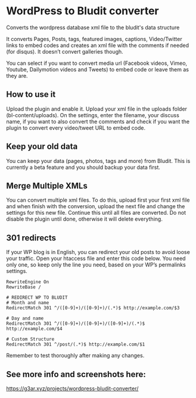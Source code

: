 # WordPress to Bludit converter
Converts the wordpress database xml file to the bludit's data structure

It converts Pages, Posts, tags, featured images, captions, Video/Twitter links to embed codes and creates an xml file 
with the comments if needed (for disqus). It doesn’t convert galleries though. 

You can select if you want to convert media url (Facebook videos, Vimeo, Youtube, Dailymotion videos and Tweets) to embed code 
or leave them as they are.

## How to use it

Upload the plugin and enable it. Upload your xml file in the uploads folder (bl-content/uploads). On the settings, enter the filename, your discuss name, if you want to also convert the comments and check if you want the plugin to convert every video/tweet URL to embed code.

## Keep your old data
You can keep your data (pages, photos, tags and more) from Bludit. This is currently a beta feature and you should backup your data first.

## Merge Multiple XMLs

You can convert multiple xml files. To do this, upload first your first xml file and when finish with the conversion, upload the next file and change the settings for this new file. Continue this until all files are converted. Do not disable the plugin until done, otherwise it will delete everything.

## 301 redirects
If your WP blog is in English, you can redirect your old posts to avoid loose your traffic. Open your htaccess file and enter this code below. You need only one, so keep only the line you need, based on your WP’s permalinks settings.

```
RewriteEngine On
RewriteBase /

# REDIRECT WP TO BLUDIT
# Month and name
RedirectMatch 301 ^/([0-9]+)/([0-9]+)/(.*)$ http://example.com/$3

# Day and name
RedirectMatch 301 ^/([0-9]+)/([0-9]+)/([0-9]+)/(.*)$ http://example.com/$4

# Custom Structure
RedirectMatch 301 ^/post/(.*)$ http://example.com/$1
```

Remember to test thoroughly after making any changes.

## See more info and screenshots here:
https://g3ar.xyz/projects/wordpress-bludit-converter/
